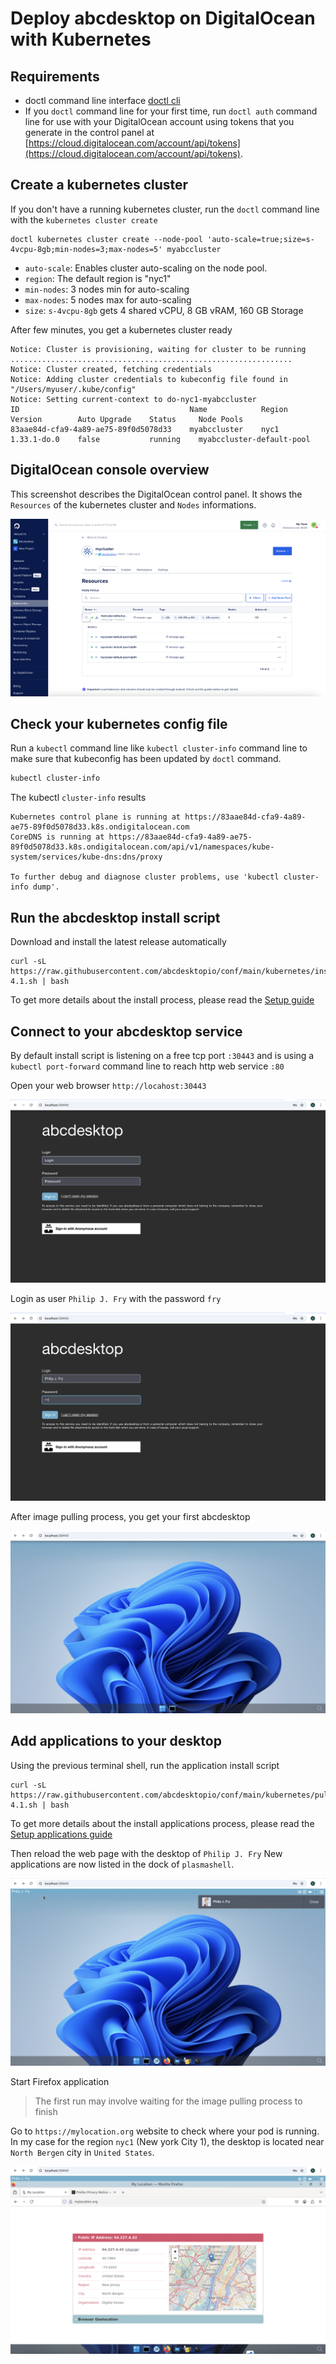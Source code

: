 # Deploy abcdesktop on DigitalOcean with Kubernetes


## Requirements

- doctl command line interface [doctl cli](https://docs.digitalocean.com/reference/doctl/how-to/install/)
- If you `doctl` command line for your first time, run `doctl auth` command line for use with your DigitalOcean account using tokens that you generate in the control panel at [https://cloud.digitalocean.com/account/api/tokens](https://cloud.digitalocean.com/account/api/tokens).

## Create a kubernetes cluster

If you don't have a running kubernetes cluster, run the `doctl` command line with the `kubernetes cluster create` 

```
doctl kubernetes cluster create --node-pool 'auto-scale=true;size=s-4vcpu-8gb;min-nodes=3;max-nodes=5' myabccluster 
```

- `auto-scale`: Enables cluster auto-scaling on the node pool. 
- `region`: The default region is "nyc1" 
- `min-nodes`: 3 nodes min for auto-scaling
- `max-nodes`: 5 nodes max for auto-scaling
- `size`: `s-4vcpu-8gb` gets 4 shared vCPU, 8 GB vRAM, 160 GB Storage 


After few minutes, you get a kubernetes cluster ready

```
Notice: Cluster is provisioning, waiting for cluster to be running
...............................................................
Notice: Cluster created, fetching credentials
Notice: Adding cluster credentials to kubeconfig file found in "/Users/myuser/.kube/config"
Notice: Setting current-context to do-nyc1-myabccluster
ID                                      Name            Region    Version        Auto Upgrade    Status     Node Pools
83aae84d-cfa9-4a89-ae75-89f0d5078d33    myabccluster    nyc1      1.33.1-do.0    false           running    myabccluster-default-pool
```


## DigitalOcean console overview

This screenshot describes the DigitalOcean control panel. It shows the `Resources` of the kubernetes cluster and `Nodes` informations.

![digital ocean console overview](img/digitalocean-console.png)

## Check your kubernetes config file 

Run a `kubectl` command line like `kubectl cluster-info` command line to make sure that kubeconfig has been updated by `doctl` command.

``` bash
kubectl cluster-info 
```

The kubectl `cluster-info` results

```
Kubernetes control plane is running at https://83aae84d-cfa9-4a89-ae75-89f0d5078d33.k8s.ondigitalocean.com
CoreDNS is running at https://83aae84d-cfa9-4a89-ae75-89f0d5078d33.k8s.ondigitalocean.com/api/v1/namespaces/kube-system/services/kube-dns:dns/proxy

To further debug and diagnose cluster problems, use 'kubectl cluster-info dump'.
```


## Run the abcdesktop install script 


Download and install the latest release automatically

```
curl -sL https://raw.githubusercontent.com/abcdesktopio/conf/main/kubernetes/install-4.1.sh | bash
```

To get more details about the install process, please read the [Setup guide](https://www.abcdesktop.io/4.1/setup/kubernetes_abcdesktop/)

## Connect to your abcdesktop service 

By default install script is listening on a free tcp port `:30443` and is using a `kubectl port-forward` command line to reach http web service `:80`

Open your web browser `http://locahost:30443`

![abcdesktop login](../img/abcdesktop-hompage-port30443.png)

 
Login as user `Philip J. Fry` with the password `fry`

![abcdesktop login as fry](../img/abcdesktop-hompage-port30443-login-fry.png)
 
After image pulling process, you get your first abcdesktop 

![abcdesktop for fry](../img/abcdesktop-hompage-port30443-user-fry-logged.png)


## Add applications to your desktop


Using the previous terminal shell, run the application install script 

```
curl -sL https://raw.githubusercontent.com/abcdesktopio/conf/main/kubernetes/pullapps-4.1.sh | bash
```

To get more details about the install applications process, please read the [Setup applications guide](https://www.abcdesktop.io/4.1/setup/kubernetes_abcdesktop_applications/)

Then reload the web page with the desktop of `Philip J. Fry`
New applications are now listed in the dock of `plasmashell`.

![abcdesktop for fry with applications](../img/abcdesktop-hompage-port30443-login-fry-applications.png)

Start Firefox application

> The first run may involve waiting for the image pulling process to finish

Go to `https://mylocation.org` website to check where your pod is running.  In my case for the region `nyc1` (New york City 1), the desktop is located near `North Bergen` city in `United States`. 


![abcdesktop for fry with applications](img/abcdesktop-firefox-digitalocean-nyc1.png)
